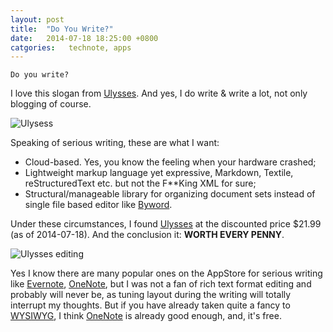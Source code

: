 ```yaml
---
layout: post
title:  "Do You Write?"
date:   2014-07-18 18:25:00 +0800
catgories:   technote, apps
---
```


	Do you write?

I love this slogan from [Ulysses](http://www.ulyssesapp.com/). And yes, I do write & write a lot, not only blogging of course.

![Ulysess](http://www.ulyssesapp.com/img/screens/mac/Universal-Mac.png "Ulysess")

Speaking of serious writing, these are what I want:

* Cloud-based. Yes, you know the feeling when your hardware crashed;
* Lightweight markup language yet expressive, Markdown, Textile, reStructuredText etc. but not the F**King XML for sure;
* Structural/manageable library for organizing document sets instead of single file based editor like [Byword](http://bywordapp.com/).

Under these circumstances, I found [Ulysses](http://www.ulyssesapp.com/) at the discounted price $21.99 (as of 2014-07-18). And the conclusion it: **WORTH EVERY PENNY**.

![Ulysses editing](http://www.ulyssesapp.com/img/screens/mac/Minimal-overlay-02.png "Ulysses editing")

Yes I know there are many popular ones on the AppStore for serious writing like [Evernote](https://evernote.com), [OneNote](http://www.onenote.com/), but I was not a fan of rich text format editing and probably will never be, as tuning layout during the writing will totally interrupt my thoughts. But if you have already taken quite a fancy to [WYSIWYG](http://en.wikipedia.org/wiki/WYSIWYG), I think [OneNote](http://www.onenote.com/) is already good enough, and, it's free.
